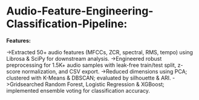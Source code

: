 # Audio-Feature-Engineering-Classification-Pipeline:

**Features:**

->Extracted 50+ audio features (MFCCs, ZCR, spectral, RMS, tempo) using Librosa & SciPy for downstream analysis.
->Engineered robust preprocessing for 1.5K+ audio samples with leak-free train/test split, z-score normalization, and CSV export.
->Reduced dimensions using PCA; clustered with K-Means & DBSCAN; evaluated by silhouette & ARI.
->Grid searched Random Forest, Logistic Regression & XGBoost; implemented ensemble voting for classification accuracy.
